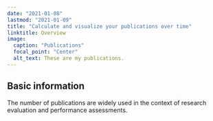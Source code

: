 ```yaml
---
date: "2021-01-08"
lastmod: "2021-01-09"
title: "Calculate and visualize your publications over time"
linktitle: Overview
image:
  caption: "Publications"
  focal_point: "Center"
  alt_text: These are my publications.
---
```




## Basic information
The number of publications are widely used in the context of research evaluation and performance assessments. 

